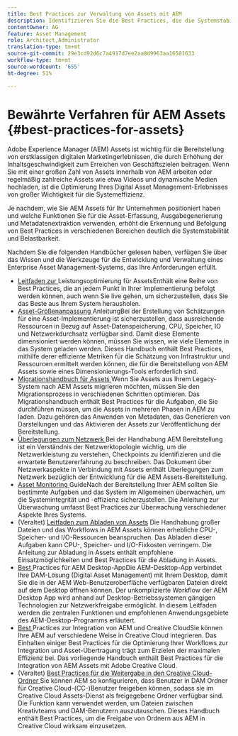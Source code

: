```yaml
---
title: Best Practices zur Verwaltung von Assets mit AEM
description: Identifizieren Sie die Best Practices, die die Systemstabilität und Leistung bei Belastung verbessern, und halten Sie diese ein, je nach AEM Assets-Bereitstellung und den zum Erfassen und Verarbeiten von Assets verwendeten Funktionen.
contentOwner: AG
feature: Asset Management
role: Architect,Administrator
translation-type: tm+mt
source-git-commit: 29e3cd92d6c7a4917d7ee2aa8d9963aa16581633
workflow-type: tm+mt
source-wordcount: '655'
ht-degree: 51%

---
```



# Bewährte Verfahren für AEM Assets {#best-practices-for-assets}

Adobe Experience Manager (AEM) Assets ist wichtig für die Bereitstellung von erstklassigen digitalen Marketingerlebnissen, die durch Erhöhung der Inhaltsgeschwindigkeit zum Erreichen von Geschäftszielen beitragen. Wenn Sie mit einer großen Zahl von Assets innerhalb von AEM arbeiten oder regelmäßig zahlreiche Assets wie etwa Videos und dynamische Medien hochladen, ist die Optimierung Ihres Digital Asset Management-Erlebnisses von großer Wichtigkeit für die Systemeffizienz.

Je nachdem, wie Sie AEM Assets für Ihr Unternehmen positioniert haben und welche Funktionen Sie für die Asset-Erfassung, Ausgabegenerierung und Metadatenextraktion verwenden, erhöht die Erkennung und Befolgung von Best Practices in verschiedenen Bereichen deutlich die Systemstabilität und Belastbarkeit.

Nachdem Sie die folgenden Handbücher gelesen haben, verfügen Sie über das Wissen und die Werkzeuge für die Entwicklung und Verwaltung eines Enterprise Asset Management-Systems, das Ihre Anforderungen erfüllt.

* [Leitfaden zur ](performance-tuning-guidelines.md)
Leistungsoptimierung für AssetsEnthält eine Reihe von Best Practices, die an jedem Punkt in Ihrer Implementierung befolgt werden können, auch wenn Sie live gehen, um sicherzustellen, dass Sie das Beste aus Ihrem System herausholen.
* [Asset-Größenanpassung ](assets-sizing-guide.md)
AnleitungBei der Erstellung von Schätzungen für eine Asset-Implementierung ist sicherzustellen, dass ausreichende Ressourcen in Bezug auf Asset-Datenspeicherung, CPU, Speicher, IO und Netzwerkdurchsatz verfügbar sind. Damit diese Elemente dimensioniert werden können, müssen Sie wissen, wie viele Elemente in das System geladen werden. Dieses Handbuch enthält Best Practices, mithilfe derer effiziente Metriken für die Schätzung von Infrastruktur und Ressourcen ermittelt werden können, die für die Bereitstellung von AEM Assets sowie eines Dimensionierungs-Tools erforderlich sind.
* [Migrationshandbuch für Assets ](assets-migration-guide.md)
Wenn Sie Assets aus Ihrem Legacy-System nach AEM Assets migrieren möchten, müssen Sie den Migrationsprozess in verschiedenen Schritten optimieren. Das Migrationshandbuch enthält Best Practices für die Aufgaben, die Sie durchführen müssen, um die Assets in mehreren Phasen in AEM zu laden. Dazu gehören das Anwenden von Metadaten, das Generieren von Darstellungen und das Aktivieren der Assets zur Veröffentlichung der Bereitstellung.
* [Überlegungen zum Netzwerk ](assets-network-considerations.md)
Bei der Handhabung AEM Bereitstellung ist ein Verständnis der Netzwerktopologie wichtig, um die Netzwerkleistung zu verstehen, Checkpoints zu identifizieren und die erwartete Benutzererfahrung zu beschreiben. Das Dokument über Netzwerkaspekte in Verbindung mit Assets enthält Überlegungen zum Netzwerk bezüglich der Entwicklung für die AEM Assets-Bereitstellung.
* [Asset Monitoring ](assets-monitoring-best-practices.md)
GuideNach der Bereitstellung Ihrer AEM sollten Sie bestimmte Aufgaben und das System im Allgemeinen überwachen, um die Systemintegrität und -effizienz sicherzustellen. Die Anleitung zur Überwachung umfasst Best Practices zur Überwachung verschiedener Aspekte Ihres Systems.
* (Veraltet) [Leitfaden zum Abladen von Assets](assets-offloading-best-practices.md)
Die Handhabung großer Dateien und das Workflows in AEM Assets können erhebliche CPU-, Speicher- und I/O-Ressourcen beanspruchen. Das Abladen dieser Aufgaben kann CPU-, Speicher- und I/O-Fixkosten verringern. Die Anleitung zur Abladung in Assets enthält empfohlene Einsatzmöglichkeiten und Best Practices für die Abladung in Assets.
* [Best ](https://helpx.adobe.com/de/experience-manager/desktop-app/aem-desktop-app-best-practices.html)
Practices für AEM Desktop-AppDie AEM-Desktop-App verbindet Ihre DAM-Lösung (Digital Asset Management) mit Ihrem Desktop, damit Sie die in der AEM Web-Benutzeroberfläche verfügbaren Dateien direkt auf dem Desktop öffnen können. Der unkomplizierte Workflow der AEM Desktop App wird anhand auf Desktop-Betriebssystemen gängigen Technologien zur Netzwerkfreigabe ermöglicht. In diesem Leitfaden werden die zentralen Funktionen und empfohlenen Anwendungsgebiete des AEM-Desktop-Programms erläutert.
* [Best ](aem-cc-integration-best-practices.md)
Practices zur Integration von AEM und Creative CloudSie können Ihre AEM auf verschiedene Weise in Creative Cloud integrieren. Das Einhalten einiger Best Practices für die Optimierung Ihrer Workflows zur Integration und Asset-Übertragung trägt zum Erzielen der maximalen Effizienz bei. Das vorliegende Handbuch enthält Best Practices für die Integration von AEM Assets mit Adobe Creative Cloud.
* (Veraltet) [Best Practices für die Weitergabe in den Creative Cloud-Ordner ](aem-cc-folder-sharing-best-practices.md)
Sie können AEM so konfigurieren, dass Benutzer in DAM Ordner für Creative Cloud-(CC-)Benutzer freigeben können, sodass sie im Creative Cloud Assets-Dienst als freigegebene Ordner verfügbar sind. Die Funktion kann verwendet werden, um Dateien zwischen Kreativteams und DAM-Benutzern auszutauschen. Dieses Handbuch enthält Best Practices, um die Freigabe von Ordnern aus AEM in Creative Cloud wirksam einzusetzen.
